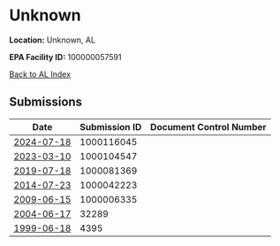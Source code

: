 # Unknown

**Location:** Unknown, AL

**EPA Facility ID:** 100000057591

[Back to AL Index](../../index.md)

## Submissions

| Date | Submission ID | Document Control Number |
|------|--------------|-------------------------|
| [2024-07-18](submissions/1000116045.md) | 1000116045 |  |
| [2023-03-10](submissions/1000104547.md) | 1000104547 |  |
| [2019-07-18](submissions/1000081369.md) | 1000081369 |  |
| [2014-07-23](submissions/1000042223.md) | 1000042223 |  |
| [2009-06-15](submissions/1000006335.md) | 1000006335 |  |
| [2004-06-17](submissions/32289.md) | 32289 |  |
| [1999-06-18](submissions/4395.md) | 4395 |  |
